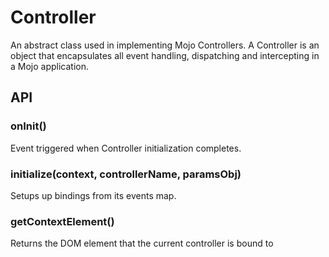 # Controller

An abstract class used in implementing Mojo Controllers. A Controller is an object that encapsulates all event handling, dispatching and intercepting in a Mojo application.

## API

### onInit()

Event triggered when Controller initialization completes.

### initialize(context, controllerName, paramsObj)

Setups up bindings from its events map.

### getContextElement()

Returns the DOM element that the current controller is bound to
